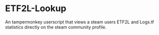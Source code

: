 # ETF2L-Lookup
An tampermonkey userscript that views a steam users ETF2L and Logs.tf statistics directly on the steam community profile.
